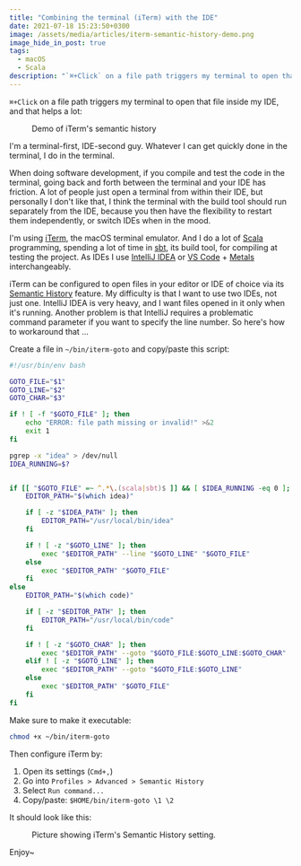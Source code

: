 ```yaml
---
title: "Combining the terminal (iTerm) with the IDE"
date: 2021-07-18 15:23:50+0300
image: /assets/media/articles/iterm-semantic-history-demo.png
image_hide_in_post: true
tags:
  - macOS
  - Scala
description: "`⌘+Click` on a file path triggers my terminal to open that file inside my IDE, and that helps a lot."
---
```


`⌘+Click` on a file path triggers my terminal to open that file inside my IDE, and that helps a lot:

<figure>
  <img src="{% link assets/media/articles/iterm-semantic-history-demo.gif %}" alt="" />
  <figcaption>Demo of iTerm's semantic history</figcaption>
</figure>

I'm a terminal-first, IDE-second guy. Whatever I can get quickly done in the terminal, I do in the terminal.

When doing software development, if you compile and test the code in the terminal, going back and forth between the terminal and your IDE has friction. A lot of people just open a terminal from within their IDE, but personally I don't like that, I think the terminal with the build tool should run separately from the IDE, because you then have the flexibility to restart them independently, or switch IDEs when in the mood.

I'm using [iTerm](https://iterm2.com/), the macOS terminal emulator. And I do a lot of [Scala](https://scala-lang.org/) programming, spending a lot of time in [sbt](https://www.scala-sbt.org/), its build tool, for compiling at testing the project. As IDEs I use [IntelliJ IDEA](https://www.jetbrains.com/idea/) or [VS Code](https://code.visualstudio.com/) + [Metals](https://scalameta.org/metals/) interchangeably.


iTerm can be configured to open files in your editor or IDE of choice via its [Semantic History](https://iterm2.com/documentation-preferences-profiles-advanced.html) feature. My difficulty is that I want to use two IDEs, not just one. IntelliJ IDEA is very heavy, and I want files opened in it only when it's running. Another problem is that IntelliJ requires a problematic command parameter if you want to specify the line number. So here's how to workaround that ...

Create a file in `~/bin/iterm-goto` and copy/paste this script:


```bash
#!/usr/bin/env bash

GOTO_FILE="$1"
GOTO_LINE="$2"
GOTO_CHAR="$3"

if ! [ -f "$GOTO_FILE" ]; then
    echo "ERROR: file path missing or invalid!" >&2
    exit 1
fi

pgrep -x "idea" > /dev/null
IDEA_RUNNING=$?


if [[ "$GOTO_FILE" =~ ^.*\.(scala|sbt)$ ]] && [ $IDEA_RUNNING -eq 0 ]; then
    EDITOR_PATH="$(which idea)"

    if [ -z "$IDEA_PATH" ]; then
        EDITOR_PATH="/usr/local/bin/idea"
    fi

    if ! [ -z "$GOTO_LINE" ]; then
        exec "$EDITOR_PATH" --line "$GOTO_LINE" "$GOTO_FILE"
    else
        exec "$EDITOR_PATH" "$GOTO_FILE"
    fi
else
    EDITOR_PATH="$(which code)"

    if [ -z "$EDITOR_PATH" ]; then
        EDITOR_PATH="/usr/local/bin/code"
    fi

    if ! [ -z "$GOTO_CHAR" ]; then
        exec "$EDITOR_PATH" --goto "$GOTO_FILE:$GOTO_LINE:$GOTO_CHAR"
    elif ! [ -z "$GOTO_LINE" ]; then
        exec "$EDITOR_PATH" --goto "$GOTO_FILE:$GOTO_LINE"
    else
        exec "$EDITOR_PATH" "$GOTO_FILE"
    fi
fi
```

Make sure to make it executable:

```sh
chmod +x ~/bin/iterm-goto
```

Then configure iTerm by:

1. Open its settings (`Cmd+,`)
2. Go into `Profiles > Advanced > Semantic History`
3. Select `Run command...`
4. Copy/paste: `$HOME/bin/iterm-goto \1 \2`

It should look like this:

<figure>
  <img src="{% link assets/media/articles/iterm-semantic-history.png %}" alt="" />
  <figcaption>
    Picture showing iTerm's Semantic History setting.
  </figcaption>
</figure>

Enjoy~
